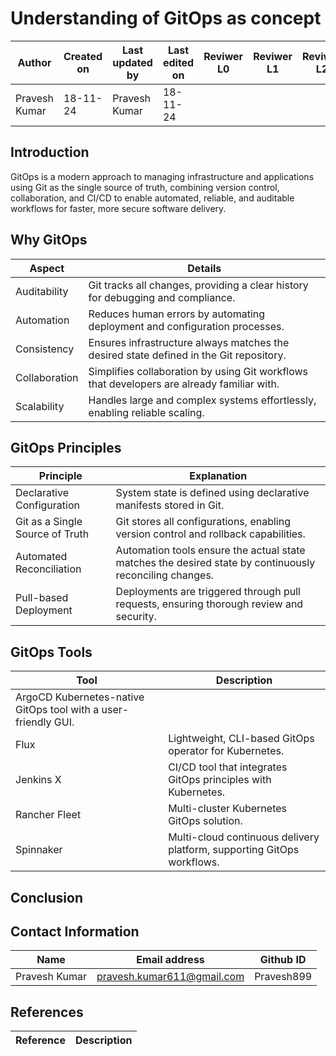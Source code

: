 # Understanding of GitOps as concept

| **Author** | **Created on** | **Last updated by** | **Last edited on** | **Reviwer L0** |**Reviwer L1** |**Reviwer L2** |
|------------|----------------|----------------------|---------------------|---------------|---------------|---------------|
| Pravesh Kumar      | 18-11-24      | Pravesh Kumar             | 18-11-24           |  | | |

## Introduction

GitOps is a modern approach to managing infrastructure and applications using Git as the single source of truth, combining version control, collaboration, and CI/CD to enable automated, reliable, and auditable workflows for faster, more secure software delivery.

## Why GitOps

|Aspect	| Details |
|----------|------------|
| Auditability  | Git tracks all changes, providing a clear history for debugging and compliance. |
| Automation	| Reduces human errors by automating deployment and configuration processes. |
| Consistency	| Ensures infrastructure always matches the desired state defined in the Git repository. |
| Collaboration	| Simplifies collaboration by using Git workflows that developers are already familiar with. | 
| Scalability	| Handles large and complex systems effortlessly, enabling reliable scaling. |

## GitOps Principles

| Principle	| Explanation |
|-------------|--------|
| Declarative Configuration |	System state is defined using declarative manifests stored in Git. |
| Git as a Single Source of Truth | 	Git stores all configurations, enabling version control and rollback capabilities. | 
| Automated Reconciliation |	Automation tools ensure the actual state matches the desired state by continuously reconciling changes. | 
| Pull-based Deployment | 	Deployments are triggered through pull requests, ensuring thorough review and security. |

## GitOps Tools

| Tool |	Description|
|----|------|
| ArgoCD	Kubernetes-native GitOps tool with a user-friendly GUI. |
|Flux	| Lightweight, CLI-based GitOps operator for Kubernetes.|
|Jenkins X | 	CI/CD tool that integrates GitOps principles with Kubernetes. |
|Rancher Fleet	| Multi-cluster Kubernetes GitOps solution. |
|Spinnaker |	Multi-cloud continuous delivery platform, supporting GitOps workflows. |


## Conclusion



## Contact Information

| **Name** | **Email address**            | **Github ID**
|----------|-------------------------------|-------------------|
| Pravesh Kumar    |  pravesh.kumar611@gmail.com           | Pravesh899 |


## References

|Reference	|Description|
|-------|--------|
